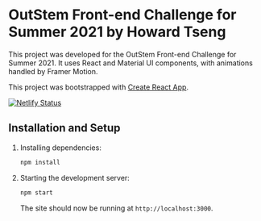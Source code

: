 # OutStem Front-end Challenge for Summer 2021 by Howard Tseng

This project was developed for the OutStem Front-end Challenge for Summer 2021. It uses React and Material UI components, with animations handled by Framer Motion. 

This project was bootstrapped with [Create React App](https://github.com/facebook/create-react-app).

[![Netlify Status](https://api.netlify.com/api/v1/badges/78417b33-5e58-43de-9796-6d4fc8943b17/deploy-status)](https://app.netlify.com/sites/outstem-waste-wizard/deploys)

## Installation and Setup

1. Installing dependencies:

   ```sh
   npm install
   ```

2. Starting the development server:

   ```sh
   npm start
   ```

   The site should now be running at `http://localhost:3000`.

